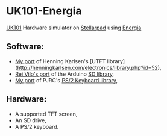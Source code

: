 UK101-Energia
=============

[UK101](https://en.wikipedia.org/wiki/Compukit_UK101) Hardware simulator on [Stellarpad](http://www.energia.nu/Guide_StellarisLaunchPad.html) using [Energia](http://energia.nu/)

Software:
---------
- [My port](https://github.com/jscrane/UTFT-Energia) 
of Henning Karlsen's [UTFT library]
(http://henningkarlsen.com/electronics/library.php?id=52),
- [Rei Vilo's port](https://github.com/rei-vilo/SD_TM4C) of 
the Arduino [SD library](http://arduino.cc/en/Reference/SD),
- [My port](https://github.com/jscrane/PS2Keyboard) of PJRC's 
[PS/2 Keyboard library](http://www.pjrc.com/teensy/td_libs_PS2Keyboard.html),

Hardware:
---------
- A supported TFT screen,
- An SD drive,
- A PS/2 keyboard.
